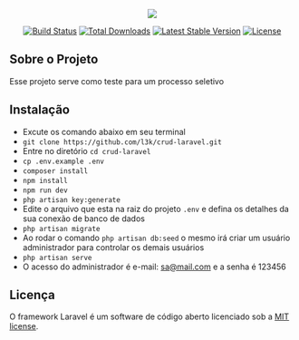 <p align="center"><img src="https://laravel.com/assets/img/components/logo-laravel.svg"></p>

<p align="center">
<a href="https://travis-ci.org/laravel/framework"><img src="https://travis-ci.org/laravel/framework.svg" alt="Build Status"></a>
<a href="https://packagist.org/packages/laravel/framework"><img src="https://poser.pugx.org/laravel/framework/d/total.svg" alt="Total Downloads"></a>
<a href="https://packagist.org/packages/laravel/framework"><img src="https://poser.pugx.org/laravel/framework/v/stable.svg" alt="Latest Stable Version"></a>
<a href="https://packagist.org/packages/laravel/framework"><img src="https://poser.pugx.org/laravel/framework/license.svg" alt="License"></a>
</p>

## Sobre o Projeto

Esse projeto serve como teste para um processo seletivo


## Instalação

- Excute os comando abaixo em seu terminal 
- `git clone https://github.com/l3k/crud-laravel.git`
- Entre no diretório `cd crud-laravel`
- `cp .env.example .env`
- `composer install`
- `npm install`
- `npm run dev`
- `php artisan key:generate`
- Edite o arquivo que esta na raiz do projeto `.env` e defina os detalhes da sua conexão de banco de dados
- `php artisan migrate`
- Ao rodar o comando `php artisan db:seed` o mesmo irá criar um usuário administrador para controlar os demais usuários
- `php artisan serve`
- O acesso do administrador é e-mail: sa@mail.com e a senha é 123456


## Licença

O framework Laravel é um software de código aberto licenciado sob a [MIT license](https://opensource.org/licenses/MIT).
